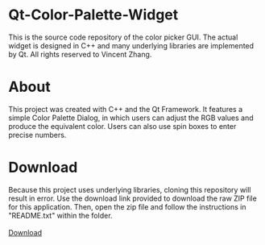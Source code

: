 # Qt-Color-Palette-Widget
This is the source code repository of the color picker GUI. The actual widget is designed in C++ and many underlying libraries are implemented by Qt. All rights reserved to Vincent Zhang.

<h1>About</h1>
This project was created with C++ and the Qt Framework. It features a simple Color Palette Dialog, in which users can adjust the RGB values and produce the equivalent color. Users can also use spin boxes to enter precise numbers.

<h1>Download</h1>
Because this project uses underlying libraries, cloning this repository will result in error. Use the download link provided to download the raw ZIP file for this application. Then, open the zip file and follow the instructions in "README.txt" within the folder.

<div>
<br>
<!-- Place this tag where you want the button to render. -->
<a class="github-button" href="http://web.vjzcorp.repl.co/assets/color-palette-final_v1.0release.zip" data-color-scheme="no-preference: light; light: dark; dark: dark;" data-icon="octicon-download" aria-label="Download VJZ-Corp/Qt-Color-Palette-Widget on GitHub">Download</a>
